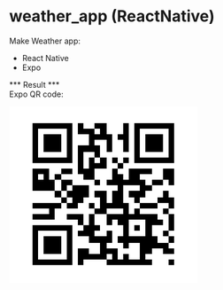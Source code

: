 # weather_app (ReactNative)
Make Weather app:
 - React Native
 - Expo

*** Result *** <br>
Expo QR code: 

![alt text](expo_QR_code.png)
